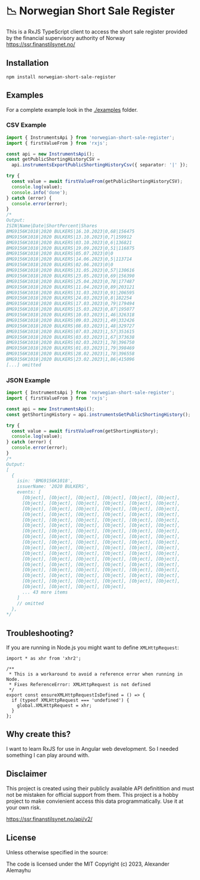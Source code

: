 # 📉 Norwegian Short Sale Register

This is a RxJS TypeScript client to access the short sale register provided by the financial supervisory authority of Norway
https://ssr.finanstilsynet.no/

## Installation

```
npm install norwegian-short-sale-register
```

## Examples

For a complete example look in the [./examples](./examples/) folder.

### CSV Example

```typescript
import { InstrumentsApi } from 'norwegian-short-sale-register';
import { firstValueFrom } from 'rxjs';

const api = new InstrumentsApi();
const getPublicShortingHistoryCSV =
  api.instrumentsExportPublicShortingHistoryCsv({ separator: '|' });

try {
  const value = await firstValueFrom(getPublicShortingHistoryCSV);
  console.log(value);
  console.info('done');
} catch (error) {
  console.error(error);
}
/*
Output:
ISIN|Name|Date|ShortPercent|Shares
BMG9156K1018|2020 BULKERS|16.10.2023|0,68|156475
BMG9156K1018|2020 BULKERS|13.10.2023|0,7|159912
BMG9156K1018|2020 BULKERS|03.10.2023|0,6|136821
BMG9156K1018|2020 BULKERS|19.09.2023|0,51|116875
BMG9156K1018|2020 BULKERS|05.07.2023|0|0
BMG9156K1018|2020 BULKERS|14.06.2023|0,5|113714
BMG9156K1018|2020 BULKERS|02.06.2023|0|0
BMG9156K1018|2020 BULKERS|31.05.2023|0,57|130616
BMG9156K1018|2020 BULKERS|23.05.2023|0,69|156390
BMG9156K1018|2020 BULKERS|25.04.2023|0,78|177487
BMG9156K1018|2020 BULKERS|11.04.2023|0,89|203121
BMG9156K1018|2020 BULKERS|31.03.2023|0,91|206595
BMG9156K1018|2020 BULKERS|24.03.2023|0,8|182254
BMG9156K1018|2020 BULKERS|17.03.2023|0,79|179494
BMG9156K1018|2020 BULKERS|15.03.2023|0,87|195077
BMG9156K1018|2020 BULKERS|10.03.2023|1,46|326318
BMG9156K1018|2020 BULKERS|09.03.2023|1,49|332426
BMG9156K1018|2020 BULKERS|08.03.2023|1,48|329727
BMG9156K1018|2020 BULKERS|07.03.2023|1,57|351615
BMG9156K1018|2020 BULKERS|03.03.2023|1,67|373638
BMG9156K1018|2020 BULKERS|02.03.2023|1,78|396750
BMG9156K1018|2020 BULKERS|01.03.2023|1,79|398469
BMG9156K1018|2020 BULKERS|28.02.2023|1,78|396558
BMG9156K1018|2020 BULKERS|23.02.2023|1,86|415096
[...] omitted
```

### JSON Example

```typescript
import { InstrumentsApi } from 'norwegian-short-sale-register';
import { firstValueFrom } from 'rxjs';

const api = new InstrumentsApi();
const getShortingHistory = api.instrumentsGetPublicShortingHistory();

try {
  const value = await firstValueFrom(getShortingHistory);
  console.log(value);
} catch (error) {
  console.error(error);
}
/* 
Output:
[
  {
    isin: 'BMG9156K1018',
    issuerName: '2020 BULKERS',
    events: [
      [Object], [Object], [Object], [Object], [Object], [Object],
      [Object], [Object], [Object], [Object], [Object], [Object],
      [Object], [Object], [Object], [Object], [Object], [Object],
      [Object], [Object], [Object], [Object], [Object], [Object],
      [Object], [Object], [Object], [Object], [Object], [Object],
      [Object], [Object], [Object], [Object], [Object], [Object],
      [Object], [Object], [Object], [Object], [Object], [Object],
      [Object], [Object], [Object], [Object], [Object], [Object],
      [Object], [Object], [Object], [Object], [Object], [Object],
      [Object], [Object], [Object], [Object], [Object], [Object],
      [Object], [Object], [Object], [Object], [Object], [Object],
      [Object], [Object], [Object], [Object], [Object], [Object],
      [Object], [Object], [Object], [Object], [Object], [Object],
      [Object], [Object], [Object], [Object], [Object], [Object],
      [Object], [Object], [Object], [Object], [Object], [Object],
      [Object], [Object], [Object], [Object], [Object], [Object],
      [Object], [Object], [Object], [Object],
      ... 43 more items
    ]
    // omitted
  },
*/
```

## Troubleshooting?

If you are running in Node.js you might want to define `XMLHttpRequest`:

```
import * as xhr from 'xhr2';

/**
 * This is a workaround to avoid a reference error when running in Node.
 * Fixes ReferenceError: XMLHttpRequest is not defined
 */
export const ensureXMLHttpRequestIsDefined = () => {
  if (typeof XMLHttpRequest === 'undefined') {
    global.XMLHttpRequest = xhr;
  }
};

```

## Why create this?

I want to learn RxJS for use in Angular web development. So I needed something I can play around with.

## Disclaimer

This project is created using their publicly available API definitition and must not be mistaken for
official support from them. This project is a hobby project to make convienient access this data
programmatically. Use it at your own risk.

https://ssr.finanstilsynet.no/api/v2/

## License

Unless otherwise specified in the source:

The code is licensed under the MIT Copyright (c) 2023, Alexander Alemayhu
